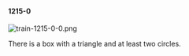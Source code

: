 #### 1215-0
![train-1215-0-0.png](https://github.com/lil-lab/nlvr/raw/master/nlvr/train/images/20/train-1215-0-0.png "train-1215-0-0.png")

There is a box with a triangle and at least two circles.